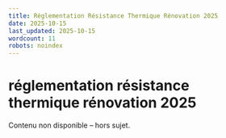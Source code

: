 ```yaml
---
title: Réglementation Résistance Thermique Rénovation 2025
date: 2025-10-15
last_updated: 2025-10-15
wordcount: 11
robots: noindex
---
```


# réglementation résistance thermique rénovation 2025

Contenu non disponible – hors sujet.